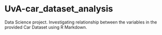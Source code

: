 # UvA-car_dataset_analysis
Data Science project. Investigating relationship between the variables in the provided Car Dataset using R Markdown.
